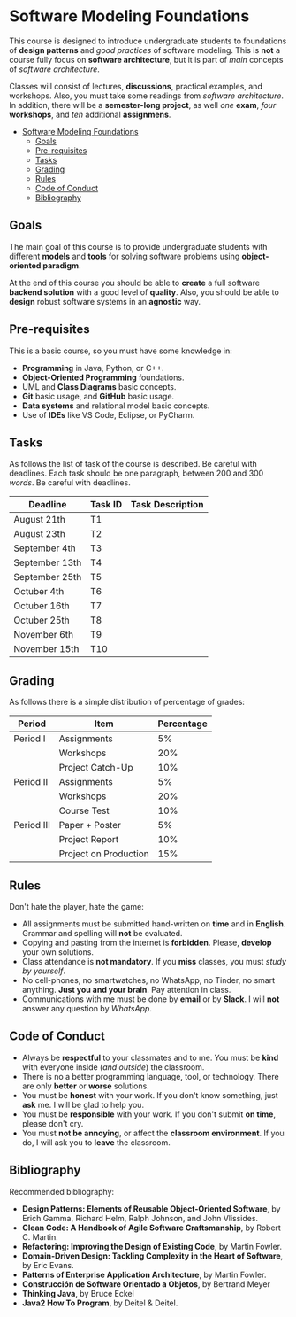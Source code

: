 # Software Modeling Foundations

This course is designed to introduce undergraduate students to foundations of __design patterns__ and _good practices_ of software modeling.
This is __not__ a course fully focus on __software architecture__, but it is part of _main_ concepts of _software architecture_.

Classes will consist of lectures, __discussions__, practical examples, and workshops. Also, you must take some readings from _software architecture_.
In addition, there will be a __semester-long project__, as well _one_ __exam__, _four_ __workshops__, and _ten_ additional __assignmens__.


- [Software Modeling Foundations](#software-modeling-foundations)
  - [Goals](#goals)
  - [Pre-requisites](#pre-requisites)
  - [Tasks](#tasks)
  - [Grading](#grading)
  - [Rules](#rules)
  - [Code of Conduct](#code-of-conduct)
  - [Bibliography](#bibliography)

## Goals

The main goal of this course is to provide undergraduate students with different __models__ and __tools__ for solving software problems using __object-oriented paradigm__.

At the end of this course you should be able to __create__ a full software __backend solution__ with a good level of __quality__. Also, you should be able to __design__ robust software systems in an __agnostic__ way.

## Pre-requisites

This is a basic course, so you must have some knowledge in:

- __Programming__ in Java, Python, or C++.
- __Object-Oriented Programming__ foundations.
- UML and __Class Diagrams__ basic concepts.
- __Git__ basic usage, and __GitHub__ basic usage.
- __Data systems__ and relational model basic concepts.
- Use of __IDEs__ like VS Code, Eclipse, or PyCharm.

## Tasks

As follows the list of task of the course is described. Be careful with deadlines. Each task should be one paragraph, between $200$ and $300$ _words_. Be careful with deadlines.

| Deadline       | Task ID |  Task Description                                                            |
| -------------- | ------- |  --------------------------------------------------------------------------- |
| August 21th    | T1      |   |
| August 23th    | T2      |   |
| September 4th  | T3      |   |
| September 13th | T4      |   |
| September 25th | T5      |   |
| Octuber 4th    | T6      |   |
| Octuber 16th   | T7      |   |
| Octuber 25th   | T8      |   |
| November 6th   | T9      |   |
| November 15th  | T10     |   |

## Grading

As follows there is a simple distribution of percentage of grades:

| Period    | Item                   | Percentage |
| --------- | ---------------------- | ---------- |
| Period I  | Assignments            |  5%        |
|           | Workshops              | 20%        |
|           | Project Catch-Up       | 10%        |
| Period II | Assignments            |  5%        |
|           | Workshops              | 20%        |
|           | Course Test            | 10%        |
| Period III| Paper + Poster         | 5%         |
|           | Project Report         | 10%        |
|           | Project on Production  | 15%        |

## Rules

Don't hate the player, hate the game:

- All assignments must be submitted hand-written on __time__ and in __English__. Grammar and spelling will __not__ be evaluated.
- Copying and pasting from the internet is __forbidden__. Please, __develop__ your own solutions.
- Class attendance is __not mandatory__. If you __miss__ classes, you must _study by yourself_.
- No cell-phones, no smartwatches, no WhatsApp, no Tinder, no smart anything. __Just you and your brain__. Pay attention in class.
- Communications with me must be done by __email__ or by __Slack__. I will __not__ answer any question by _WhatsApp_.

## Code of Conduct

- Always be __respectful__ to your classmates and to me. You must be __kind__ with everyone inside (_and outside_) the classroom.
- There is no a better programming language, tool, or technology. There are only __better__ or __worse__ solutions.
- You must be __honest__ with your work. If you don't know something, just __ask__ me. I will be glad to help you.
- You must be __responsible__ with your work. If you don't submit __on time__, please don't cry.
- You must __not be annoying__, or affect the __classroom environment__. If you do, I will ask you to __leave__ the classroom.

## Bibliography

Recommended bibliography:

- __Design Patterns: Elements of Reusable Object-Oriented Software__, by Erich Gamma, Richard Helm, Ralph Johnson, and John Vlissides.
- __Clean Code: A Handbook of Agile Software Craftsmanship__, by Robert C. Martin.
- __Refactoring: Improving the Design of Existing Code__, by Martin Fowler.
- __Domain-Driven Design: Tackling Complexity in the Heart of Software__, by Eric Evans.
- __Patterns of Enterprise Application Architecture__, by Martin Fowler.
- __Construcción de Software Orientado a Objetos__, by Bertrand Meyer
- __Thinking Java__, by Bruce Eckel
- __Java2 How To Program__, by Deitel & Deitel.
